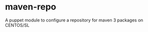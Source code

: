 maven-repo
=================

A puppet module to configure a repository for maven 3 packages on CENTOS/SL
